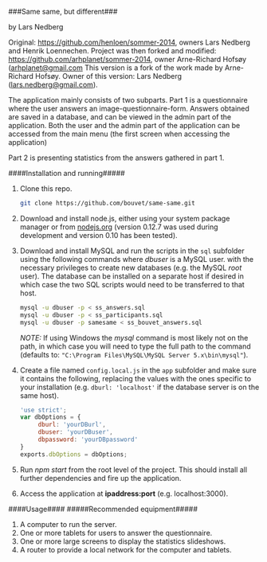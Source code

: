 ###Same same, but different###

by Lars Nedberg

Original: https://github.com/henloen/sommer-2014, owners Lars Nedberg and Henrik Loennechen.
Project was then forked and modified: https://github.com/arhplanet/sommer-2014, owner Arne-Richard Hofsøy (arhplanet@gmail.com
This version is a fork of the work made by Arne-Richard Hofsøy. Owner of this version: Lars Nedberg (lars.nedberg@gmail.com).


The application mainly consists of two subparts.
Part 1 is a questionnaire where the user answers an image-questionnaire-form.
Answers obtained are saved in a database, and can be viewed in the admin part of the application.
Both the user and the admin part of the application can be accessed from the main menu (the first screen when accessing the application)

Part 2 is presenting statistics from the answers gathered in part 1.

####Installation and running#####
1. Clone this repo.
     ```bash
     git clone https://github.com/bouvet/same-same.git
     ```

2. Download and install node.js, either using your system package manager or from [nodejs.org](https://nodejs.org)
(version 0.12.7 was used during development and version 0.10 has been tested).

3. Download and install MySQL and run the scripts in the `sql` subfolder using the following commands
where *dbuser* is a MySQL user.
with the necessary privileges to create new databases (e.g. the MySQL *root* user). The database can be installed on
a separate host if desired in which case the two SQL scripts would need to be transferred to that host.
     ```bash
     mysql -u dbuser -p < ss_answers.sql
     mysql -u dbuser -p < ss_participants.sql
     mysql -u dbuser -p samesame < ss_bouvet_answers.sql
     ```
     *NOTE:* If using Windows the *mysql* command is most likely not on the path, in which case you will need to type the
     full path to the command (defaults to: `"C:\Program Files\MySQL\MySQL Server 5.x\bin\mysql"`).

4. Create a file named `config.local.js` in the `app` subfolder and make sure it contains the following, replacing
the values with the ones specific to your installation (e.g. `dburl: 'localhost'` if the database server is on the same host).
     ```javascript
     'use strict';
     var dbOptions = {
          dburl: 'yourDBurl',
          dbuser: 'yourDBuser',
          dbpassword: 'yourDBpassword'
     }
     exports.dbOptions = dbOptions;
     ```

5. Run *npm start* from the root level of the project. This should install all further dependencies and fire up the application.

6. Access the application at **ipaddress:port** (e.g. localhost:3000).

####Usage####
#####Recommended equipment#####
1. A computer to run the server.
2. One or more tablets for users to answer the questionnaire.
3. One or more large screens to display the statistics slideshows.
4. A router to provide a local network for the computer and tablets.
